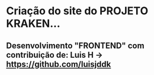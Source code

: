 # Criação do site do PROJETO KRAKEN...
## Desenvolvimento "FRONTEND" com contribuição de: Luis H -> https://github.com/luisjddk
